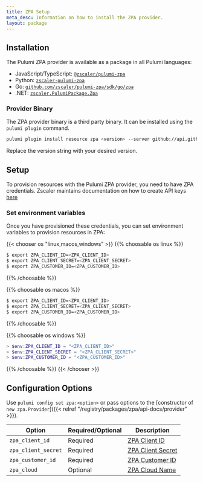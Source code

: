 ```yaml
---
title: ZPA Setup
meta_desc: Information on how to install the ZPA provider.
layout: package
---
```


## Installation

The Pulumi ZPA provider is available as a package in all Pulumi languages:

* JavaScript/TypeScript: [`@zscaler/pulumi-zpa`](https://www.npmjs.com/package/@zscaler/pulumi-zpa)
* Python: [`zscaler-pulumi-zpa`](https://pypi.org/project/zscaler-pulumi-zpa/)
* Go: [`github.com/zscaler/pulumi-zpa/sdk/go/zpa`](https://pkg.go.dev/github.com/zscaler/pulumi-zpa/sdk)
* .NET: [`zscaler.PulumiPackage.Zpa`](https://www.nuget.org/packages/zscaler.PulumiPackage.Zpa)

### Provider Binary

The ZPA provider binary is a third party binary. It can be installed using the `pulumi plugin` command.

```bash
pulumi plugin install resource zpa <version> --server github://api.github.com/zscaler
```

Replace the version string with your desired version.

## Setup

To provision resources with the Pulumi ZPA provider, you need to have ZPA credentials. Zscaler maintains documentation on how to create API keys [here](https://help.zscaler.com/zpa/about-api-keys)

### Set environment variables

Once you have provisioned these credentials, you can set environment variables to provision resources in ZPA:

{{< chooser os "linux,macos,windows" >}}
{{% choosable os linux %}}

```bash
$ export ZPA_CLIENT_ID=<ZPA_CLIENT_ID>
$ export ZPA_CLIENT_SECRET=<ZPA_CLIENT_SECRET>
$ export ZPA_CUSTOMER_ID=<ZPA_CUSTOMER_ID>
```

{{% /choosable %}}

{{% choosable os macos %}}

```bash
$ export ZPA_CLIENT_ID=<ZPA_CLIENT_ID>
$ export ZPA_CLIENT_SECRET=<ZPA_CLIENT_SECRET>
$ export ZPA_CUSTOMER_ID=<ZPA_CUSTOMER_ID>
```

{{% /choosable %}}

{{% choosable os windows %}}

```powershell
> $env:ZPA_CLIENT_ID = "<ZPA_CLIENT_ID>"
> $env:ZPA_CLIENT_SECRET = "<ZPA_CLIENT_SECRET>"
> $env:ZPA_CUSTOMER_ID = "<ZPA_CUSTOMER_ID>"
```

{{% /choosable %}}
{{< /chooser >}}

## Configuration Options

Use `pulumi config set zpa:<option>` or pass options to the [constructor of `new zpa.Provider`]({{< relref "/registry/packages/zpa/api-docs/provider" >}}).

| Option | Required/Optional | Description |
|-----|------|----|
| `zpa_client_id`| Required | [ZPA Client ID](https://help.zscaler.com/zpa/about-api-keys) |
| `zpa_client_secret`| Required | [ZPA Client Secret](https://help.zscaler.com/zpa/about-api-keys) |
| `zpa_customer_id` | Required | [ZPA Customer ID](https://help.zscaler.com/zpa/about-api-keys) |
| `zpa_cloud` | Optional | [ZPA Cloud Name](https://registry.terraform.io/providers/zscaler/zpa/latest/docs) |
